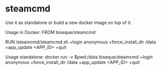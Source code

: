 # steamcmd
Use it as standalone or build a new docker image on top of it.

Usage in Docker:
FROM biseque/steamcmd

RUN /steamcmd/steamcmd.sh +login anonymous +force_install_dir /data +app_update <APP_ID> +quit

Usage standalone:
docker run -v $pwd:/data biseque/steamcmd +login anonymous +force_install_dir /data +app_update <APP_ID> +quit